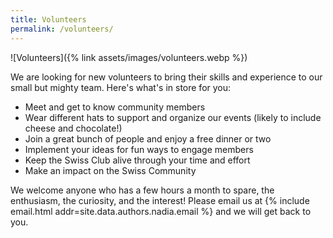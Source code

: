 ```yaml
---
title: Volunteers
permalink: /volunteers/
---
```


![Volunteers]({% link assets/images/volunteers.webp %})

We are looking for new volunteers to bring their skills and experience to our
small but mighty team. Here's what's in store for you:

- Meet and get to know community members
- Wear different hats to support and organize our events (likely to include
  cheese and chocolate!)
- Join a great bunch of people and enjoy a free dinner or two
- Implement your ideas for fun ways to engage members
- Keep the Swiss Club alive through your time and effort
- Make an impact on the Swiss Community

We welcome anyone who has a few hours a month to spare, the enthusiasm, the
curiosity, and the interest! Please email us at {% include email.html
addr=site.data.authors.nadia.email %} and we will get back to you.
